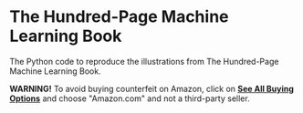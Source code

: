 # The Hundred-Page Machine Learning Book
The Python code to reproduce the illustrations from The Hundred-Page Machine Learning Book.

**WARNING!** To avoid buying counterfeit on Amazon, click on **[See All Buying Options](https://www.amazon.com/gp/offer-listing/199957950X/)** and choose "Amazon.com" and not a third-party seller.
